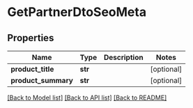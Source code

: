 # GetPartnerDtoSeoMeta

## Properties
Name | Type | Description | Notes
------------ | ------------- | ------------- | -------------
**product_title** | **str** |  | [optional] 
**product_summary** | **str** |  | [optional] 

[[Back to Model list]](../README.md#documentation-for-models) [[Back to API list]](../README.md#documentation-for-api-endpoints) [[Back to README]](../README.md)


